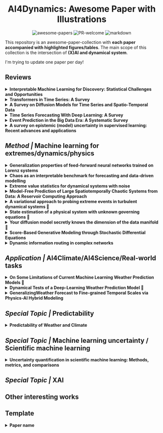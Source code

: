 <div align="center">

# AI4Dynamics: Awesome Paper with Illustrations

<a><img alt="awesome-papers" src="https://img.shields.io/badge/awesome-papers-green"></a>
<a><img alt="PR-welcome" src="https://img.shields.io/badge/PR-welcome-blue"></a>
<a><img alt="markdown" src="https://img.shields.io/badge/markdown-purple"></a>

</div>

This repository is an awesome-paper-collection with **each paper accompanied with highlighted figures/tables**. The main scope of this collection is the intersection of **(X)AI and dynamical system**. 

I'm trying to update one paper per day!

## Reviews
<!----------------------------------------------------------------------->
<details>
<!-- Unfold text -->
  <summary><b>Interpretable Machine Learning for Discovery: Statistical Challenges and Opportunities</b></summary>
<!-- Tags -->
  <img alt="review" src="https://img.shields.io/badge/review-green">
  <img alt="xai" src="https://img.shields.io/badge/xai-red">  
<!-- Illustration -->
  <a><img alt="illustration" src="illustrations\Genevera2024.png"></a>
</details>
<!----------------------------------------------------------------------->

<!----------------------------------------------------------------------->
<details>
<!-- Unfold text -->
    <summary><b>Transformers in Time Series: A Survey</b></summary>
<!-- Tags -->
    <img alt="machine learning" src="https://img.shields.io/badge/machine_learning-blue">
    <img alt="review" src="https://img.shields.io/badge/review-green">
<!-- Illustration -->
    <a><img alt="illustration" src="illustrations\Qingsong2022_1.png"></a>
    <a><img alt="illustration" src="illustrations\Qingsong2022_2.png"></a>
</details>
<!----------------------------------------------------------------------->

<!----------------------------------------------------------------------->
<details>
<!-- Unfold text -->
    <summary><b>A Survey on Diffusion Models for Time Series and Spatio-Temporal Data</b></summary>
<!-- Tags -->
    <img alt="machine learning" src="https://img.shields.io/badge/machine_learning-blue">
    <img alt="review" src="https://img.shields.io/badge/review-green">
<!-- Illustration -->
    <a><img alt="illustration" src="illustrations\Yiyuan2024.png"></a>
</details>
<!----------------------------------------------------------------------->

<!----------------------------------------------------------------------->
<details>
<!-- Unfold text -->
    <summary><b>Time Series Forecasting With Deep Learning: A Survey</b></summary>
<!-- Tags -->
    <img alt="review" src="https://img.shields.io/badge/review-green">
<!-- Illustration -->
    <a><img alt="illustration" src="illustrations\Bryan2020_1.png"></a>
    <a><img alt="illustration" src="illustrations\Bryan2020_2.png"></a>
</details>
<!----------------------------------------------------------------------->


<!----------------------------------------------------------------------->
<details>
<!-- Unfold text -->
    <summary><b>Event Prediction in the Big Data Era: A Systematic Survey</b></summary>
<!-- Tags -->
    <img alt="review" src="https://img.shields.io/badge/review-green">
<!-- Illustration -->
    <p>Check datasets and code: https://cs.emory.edu/~lzhao41/projects/event_prediction_site/</p>
</details>
<!----------------------------------------------------------------------->

<!----------------------------------------------------------------------->
<details>
<!-- Unfold text -->
    <summary><b>A survey on epistemic (model) uncertainty in supervised learning:
Recent advances and applications</b></summary>
<!-- Tags -->
    <img alt="machine learning" src="https://img.shields.io/badge/machine_learning-blue">
    <img alt="uncertainty" src="https://img.shields.io/badge/uncertainty-firebrick">
<!-- Illustration -->
    <a><img alt="illustration" src="illustrations\Xinlei2022_1.png"></a>
    <a><img alt="illustration" src="illustrations\Xinlei2022_2.png"></a>
</details>
<!----------------------------------------------------------------------->








## *Method |* Machine learning for extremes/dynamics/physics
<!----------------------------------------------------------------------->
<details>
<!-- Unfold text -->
    <summary><b>Generalization properties of feed-forward neural networks trained on Lorenz systems</b></summary>
<!-- Tags -->
    <img alt="dynamical system" src="https://img.shields.io/badge/dynamical_system-purple">
    <img alt="machine learning" src="https://img.shields.io/badge/machine_learning-blue">
    <img alt="analysis" src="https://img.shields.io/badge/analysis-yellow">
<!-- Illustration -->
    <a><img alt="illustration" src="illustrations\Sebastian2019.png"></a>
</details>
<!----------------------------------------------------------------------->

<!----------------------------------------------------------------------->
<details>
<!-- Unfold text -->
    <summary><b>Chaos as an interpretable benchmark for forecasting and data-driven modelling</b></summary>
<!-- Tags -->
    <img alt="dynamical system" src="https://img.shields.io/badge/dynamical_system-purple">
    <img alt="machine learning" src="https://img.shields.io/badge/machine_learning-blue">
    <img alt="dataset" src="https://img.shields.io/badge/dataset-darkred">
    <p>see also: <b>Model scale versus domain knowledge in statistical forecasting of chaotic systems</b></p>
<!-- Illustration -->
    <a><img alt="illustration" src="illustrations\William2023.png"></a>
</details>
<!----------------------------------------------------------------------->

<!----------------------------------------------------------------------->
<details>
<!-- Unfold text -->
    <summary><b>Extreme value statistics for dynamical systems with noise</b></summary>
<!-- Tags -->
    <img alt="dynamical system" src="https://img.shields.io/badge/dynamical_system-purple">
    <img alt="method" src="https://img.shields.io/badge/method-orange">
    <img alt="extreme" src="https://img.shields.io/badge/extreme-lightseagreen">
<!-- Illustration -->
    <a><img alt="illustration" src="illustrations\davide2013.png"></a>
</details>
<!----------------------------------------------------------------------->

<!----------------------------------------------------------------------->
<details>
<!-- Unfold text -->
    <summary><b>Model-Free Prediction of Large Spatiotemporally Chaotic Systems from Data: A Reservoir Computing Approach</b></summary>
<!-- Tags -->
    <img alt="dynamical system" src="https://img.shields.io/badge/dynamical_system-purple">
    <img alt="machine learning" src="https://img.shields.io/badge/machine_learning-blue">
    <img alt="predictability" src="https://img.shields.io/badge/predictability-cadetblue">
<!-- Illustration -->
    <a><img alt="illustration" src="illustrations\Jaideep2018.png"></a>
</details>
<!----------------------------------------------------------------------->

<!----------------------------------------------------------------------->
<details>
<!-- Unfold text -->
    <summary><b>A variational approach to probing extreme events in turbulent dynamical systems &#128209</b></summary>
<!-- Tags -->
    <img alt="dynamical system" src="https://img.shields.io/badge/dynamical_system-purple">
    <img alt="extreme" src="https://img.shields.io/badge/extreme-lightseagreen"><br>
<!-- Illustration -->
    <a><img alt="illustration" src="illustrations\Mohammad2017_1.png"></a>
    <a><img alt="illustration" src="illustrations\Mohammad2017_2.png"></a>
</details>
<!----------------------------------------------------------------------->

<!----------------------------------------------------------------------->
<details>
<!-- Unfold text -->
    <summary><b>State estimation of a physical system with unknown governing equations &#128209</b></summary>
<!-- Tags -->
    <img alt="dynamical system" src="https://img.shields.io/badge/dynamical_system-purple">
    <img alt="machine learning" src="https://img.shields.io/badge/machine_learning-blue">
<!-- Illustration -->
    <a><img alt="illustration" src="illustrations\Kevin2023_1.png"></a>
    <a><img alt="illustration" src="illustrations\Kevin2023_2.png"></a>
</details>
<!----------------------------------------------------------------------->

<!----------------------------------------------------------------------->
<details>
<!-- Unfold text -->
    <summary><b>Your diffusion model secretly knows the dimension of the data manifold &#128209</b></summary>
<!-- Tags -->
    <img alt="dynamical system" src="https://img.shields.io/badge/dynamical_system-purple">
    <img alt="machine learning" src="https://img.shields.io/badge/machine_learning-blue">
<!-- Illustration -->
    <a><img alt="illustration" src="illustrations\jan2023_1.png"></a>
    <a><img alt="illustration" src="illustrations\jan2023_2.png"></a>
</details>
<!----------------------------------------------------------------------->

<!----------------------------------------------------------------------->
<details>
<!-- Unfold text -->
    <summary><b>Score-Based Generative Modeling through Stochastic Differential Equations</b></summary>
<!-- Tags -->
    <img alt="sde" src="https://img.shields.io/badge/sde-darkcyan">
    <img alt="machine learning" src="https://img.shields.io/badge/machine_learning-blue"><br>
<!-- Illustration -->
    <a><img alt="illustration" src="illustrations\yang2021.png"></a>
</details>
<!----------------------------------------------------------------------->

<!----------------------------------------------------------------------->
<details>
<!-- Unfold text -->
    <summary><b>Dynamic information routing in complex networks</b></summary>
<!-- Tags -->
    <img alt="dynamical system" src="https://img.shields.io/badge/dynamical_system-purple">
    <img alt="machine learning" src="https://img.shields.io/badge/machine_learning-blue"><br>
<!-- Illustration -->
    <a><img alt="illustration" src="illustrations\Christoph2016_2.png"></a>
    <a><img alt="illustration" src="illustrations\Christoph2016_1.png"></a>
</details>
<!----------------------------------------------------------------------->



## *Application |* AI4Climate/AI4Science/Real-world tasks
<!----------------------------------------------------------------------->
<details>
<!-- Unfold text -->
    <summary><b>On Some Limitations of Current Machine Learning Weather Prediction Models &#128209</b></summary>
<!-- Tags -->
    <img alt="machine learning" src="https://img.shields.io/badge/machine_learning-blue"><br>
<!-- Illustration -->
    <a><img alt="illustration" src="illustrations\Massimo2024.png"></a>
</details>
<!----------------------------------------------------------------------->

<!----------------------------------------------------------------------->
<details>
<!-- Unfold text -->
    <summary><b>Dynamical Tests of a Deep-Learning Weather Prediction Model &#128209</b></summary>
<!-- Tags -->
    <img alt="dynamical system" src="https://img.shields.io/badge/dynamical_system-purple">
    <img alt="machine learning" src="https://img.shields.io/badge/machine_learning-blue">
<!-- Illustration -->
    <a><img alt="illustration" src="illustrations\Gregory2024_1.png"></a>
    <a><img alt="illustration" src="illustrations\Gregory2024_2.png"></a>
</details>
<!----------------------------------------------------------------------->

<!----------------------------------------------------------------------->
<details>
<!-- Unfold text -->
    <summary><b>GeneralizingWeather Forecast to Fine-grained Temporal Scales via Physics-AI Hybrid Modeling</b></summary>
<!-- Tags -->
    <img alt="machine learning" src="https://img.shields.io/badge/machine_learning-blue">
<!-- Illustration -->
    <a><img alt="illustration" src="illustrations\Wanghan2024.png"></a>
</details>
<!----------------------------------------------------------------------->




## *Special Topic |* Predictability
<!----------------------------------------------------------------------->
<details>
<!-- Unfold text -->
    <summary><b>Predictability of Weather and Climate</b></summary>
<!-- Tags -->
    <img alt="dynamical system" src="https://img.shields.io/badge/dynamical_system-purple">
    <img alt="predictability" src="https://img.shields.io/badge/predictability-cadetblue">
<!-- Illustration -->
    <a><img alt="illustration" src="illustrations\Krishnamurthy2019.png"></a>
</details>
<!----------------------------------------------------------------------->


## *Special Topic |* Machine learning uncertainty / Scientific machine learning
<!----------------------------------------------------------------------->
<details>
<!-- Unfold text -->
    <summary><b>Uncertainty quantification in scientific machine learning: Methods, metrics, and comparisons </b></summary>
<!-- Tags -->
    <img alt="machine learning" src="https://img.shields.io/badge/machine_learning-blue">
    <img alt="uncertainty" src="https://img.shields.io/badge/uncertainty-firebrick">
<!-- Illustration -->
    <a><img alt="illustration" src="illustrations\Apostolos2023_1.png"></a>
    <a><img alt="illustration" src="illustrations\Apostolos2023_2.png"></a>
</details>
<!----------------------------------------------------------------------->






## *Special Topic |* XAI










## Other interesting works




















## Template
<!----------------------------------------------------------------------->
<details>
<!-- Unfold text -->
    <summary><b>Paper name</b></summary>
<!-- Tags -->
    <img alt="dynamical system" src="https://img.shields.io/badge/dynamical_system-purple">
    <img alt="predictability" src="https://img.shields.io/badge/predictability-cadetblue">
<!-- Illustration -->
    <a><img alt="illustration" src="illustrations\Genevera2024.png"></a>
</details>
<!----------------------------------------------------------------------->



<!-- 
Bookmark: &#128209

## Taxonomy

![review](https://img.shields.io/badge/review-green)
<img alt="review" src="https://img.shields.io/badge/review-green">

![method](https://img.shields.io/badge/method-orange)
<img alt="method" src="https://img.shields.io/badge/method-orange">

![analysis](https://img.shields.io/badge/analysis-yellow)
<img alt="analysis" src="https://img.shields.io/badge/analysis-yellow">

![machine learning](https://img.shields.io/badge/machine_learning-blue)
<img alt="machine learning" src="https://img.shields.io/badge/machine_learning-blue">

![dynamical system](https://img.shields.io/badge/dynamical_system-purple)
<img alt="dynamical system" src="https://img.shields.io/badge/dynamical_system-purple">

![predictability](https://img.shields.io/badge/predictability-cadetblue)
<img alt="predictability" src="https://img.shields.io/badge/predictability-cadetblue">

![dataset](https://img.shields.io/badge/dataset-darkred)
<img alt="dataset" src="https://img.shields.io/badge/dataset-darkred">

![xai](https://img.shields.io/badge/xai-red)
<img alt="xai" src="https://img.shields.io/badge/xai-red">

![extreme](https://img.shields.io/badge/extreme-lightseagreen)
<img alt="extreme" src="https://img.shields.io/badge/extreme-lightseagreen">

<img alt="uncertainty" src="https://img.shields.io/badge/uncertainty-firebrick">

<img alt="sde" src="https://img.shields.io/badge/sde-darkcyan">
-->

